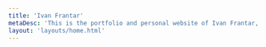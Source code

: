 ```yaml
---
title: 'Ivan Frantar'
metaDesc: 'This is the portfolio and personal website of Ivan Frantar, a product designer based in Ireland.'
layout: 'layouts/home.html'
---
```

